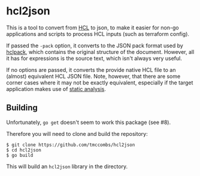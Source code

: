 # hcl2json

This is a tool to convert from [HCL](https://github.com/hashicorp/hcl2/blob/master/hcl/hclsyntax/spec.md) to json, to make it easier for non-go applications and scripts to process HCL inputs (such as terraform config).

If passed the `-pack` option, it converts to the JSON pack format used by [hclpack]( https://godoc.org/github.com/hashicorp/hcl2/hclpack), which contains the original structure of the document. However, all it has for expressions is the source text, which isn't always very useful.

If no options are passed, it converts the provide native HCL file to an (almost) equivalent HCL JSON file. Note, however, that there are some corner cases where it may not be exactly equivalent, especially if the target application makes use of [static analysis](https://github.com/hashicorp/hcl2/blob/master/hcl/hclsyntax/spec.md#static-analysis).

## Building

Unfortunately, `go get` doesn't seem to work this package (see #8).

Therefore you will need to clone and build the repository:

```
$ git clone https://github.com/tmccombs/hcl2json
$ cd hcl2json
$ go build
```

This will build an `hcl2json` library in the directory.
